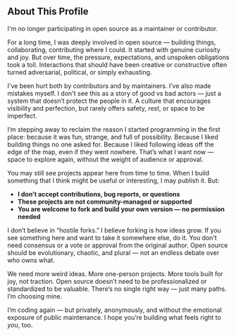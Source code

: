 ## About This Profile

I'm no longer participating in open source as a maintainer or contributor.

For a long time, I was deeply involved in open source — building things, collaborating, contributing where I could. It started with genuine curiosity and joy. But over time, the pressure, expectations, and unspoken obligations took a toll. Interactions that should have been creative or constructive often turned adversarial, political, or simply exhausting.

I've been hurt both by contributors and by maintainers. I’ve also made mistakes myself. I don't see this as a story of good vs bad actors — just a system that doesn’t protect the people in it. A culture that encourages visibility and perfection, but rarely offers safety, rest, or space to be imperfect.

I’m stepping away to reclaim the reason I started programming in the first place: because it was fun, strange, and full of possibility. Because I liked building things no one asked for. Because I liked following ideas off the edge of the map, even if they went nowhere. That’s what I want now — space to explore again, without the weight of audience or approval.

You may still see projects appear here from time to time. When I build something that I think might be useful or interesting, I may publish it. But:

- **I don’t accept contributions, bug reports, or questions**
- **These projects are not community-managed or supported**
- **You are welcome to fork and build your own version — no permission needed**

I don’t believe in “hostile forks.” I believe forking is how ideas grow. If you see something here and want to take it somewhere else, do it. You don’t need consensus or a vote or approval from the original author. Open source should be evolutionary, chaotic, and plural — not an endless debate over who owns what.

We need more weird ideas. More one-person projects. More tools built for joy, not traction. Open source doesn’t need to be professionalized or standardized to be valuable. There’s no single right way — just many paths. I’m choosing mine.

I’m coding again — but privately, anonymously, and without the emotional exposure of public maintenance. I hope you’re building what feels right to *you*, too.
